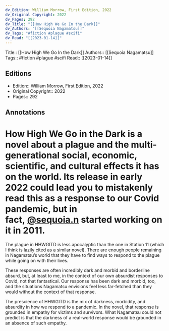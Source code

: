 ```yaml
---
dv_Edition: William Morrow, First Edition, 2022
dv_Original Copyright: 2022
dv_Pages: 292
dv_Title: "[[How High We Go In the Dark]]"
dv_Authors: "[[Sequoia Nagamatsu]]"
dv_Tags: "#fiction #plague #scifi"
dv_Read: "[[2023-01-14]]"
---
```

Title:: [[How High We Go In the Dark]]
Authors:: [[Sequoia Nagamatsu]]
Tags:: #fiction #plague #scifi 
Read:: [[2023-01-14]]

## Editions
- Edition:: William Morrow, First Edition, 2022
- Original Copyright:: 2022
- Pages:: 292

## Annotations

# How High We Go in the Dark is a novel about a plague and the multi-generational social, economic, scientific, and cultural effects it has on the world. Its release in early 2022 could lead you to mistakenly read this as a response to our Covid pandemic, but in fact, [@sequoia.n](https://www.instagram.com/sequoia.n/) started working on it in 2011.  
  
The plague in HHWGITD is less apocalyptic than the one in Station 11 (which I think is lazily cited as a similar novel). There are enough people remaining in Nagamatsu’s world that they have to find ways to respond to the plague while going on with their lives.   
  
These responses are often incredibly dark and morbid and borderline absurd, but, at least to me, in the context of our own absurdist responses to Covid, not that fantastical. Our response has been dark and morbid, too, and the situations Nagamatsu envisions feel less far-fetched than they would without the context of that response.   
  
The prescience of HHWGITD is the mix of darkness, morbidity, and absurdity in how we respond to a pandemic. In the novel, that response is grounded in empathy for victims and survivors. What Nagamatsu could not predict is that the darkness of a real-world response would be grounded in an absence of such empathy.